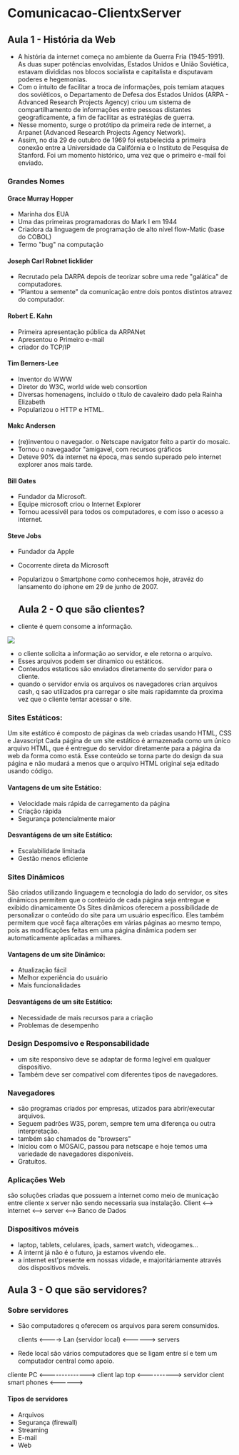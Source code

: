 # Comunicacao-ClientxServer
## Aula 1 - História da Web
- A história da internet começa no ambiente da Guerra Fria (1945-1991). As duas super potências envolvidas, Estados Unidos e União Soviética, estavam divididas nos blocos socialista e capitalista e disputavam poderes e hegemonias.
- Com o intuito de facilitar a troca de informações, pois temiam ataques dos soviéticos, o Departamento de Defesa dos Estados Unidos (ARPA - Advanced Research Projects Agency) criou um sistema de compartilhamento de informações entre pessoas distantes geograficamente, a fim de facilitar as estratégias de guerra.
- Nesse momento, surge o protótipo da primeira rede de internet, a Arpanet (Advanced Research Projects Agency Network).
- Assim, no dia 29 de outubro de 1969 foi estabelecida a primeira conexão entre a Universidade da Califórnia e o Instituto de Pesquisa de Stanford. Foi um momento histórico, uma vez que o primeiro e-mail foi enviado.

### Grandes Nomes 
#### Grace Murray Hopper
 - Marinha dos EUA
 - Uma das primeiras programadoras do Mark I em 1944
 - Criadora da linguagem de programação de alto nível flow-Matic (base do COBOL)
 - Termo "bug" na computação

#### Joseph Carl Robnet licklider
- Recrutado pela DARPA depois de teorizar sobre uma rede "galática" de computadores.
- "Plantou a semente" da comunicação entre dois pontos distintos atravez do computador.

#### Robert E. Kahn
- Primeira apresentação pública da ARPANet
- Apresentou o Primeiro e-mail
- criador do TCP/IP
  
#### Tim Berners-Lee
- Inventor do WWW
- Diretor do W3C, world wide web consortion
- Diversas homenagens, incluido o título de cavaleiro dado pela Rainha Elizabeth
- Popularizou o HTTP e HTML.

#### Makc Andersen
- (re)inventou o navegador. o Netscape navigator feito a partir do mosaic.
- Tornou o navegaador "amigavel, com recursos  gráficos
- Deteve 90% da internet na época, mas sendo superado pelo internet explorer anos mais tarde.

#### Bill Gates
- Fundador da Microsoft.
- Equipe microsoft criou o Internet Explorer
- Tornou acessivél para todos os computadores, e com isso o acesso a internet.  

#### Steve Jobs
- Fundador da Apple
- Cocorrente direta da Microsoft
- Popularizou o Smartphone como conhecemos hoje, atravéz do lansamento do iphone em 29 de junho de 2007.

  ## Aula 2 - O que são clientes?
- cliente é quem consome a informação.

[![](https://mermaid.ink/img/pako:eNqrVkrOT0lVslJSSC9KLMhQ8AmKyVMAAsfoD_Mn7VZIzslMzSspjlWw0dW1U3DR0Pgwv2eCgmdeSWpRXmqJpiZEsRNQ8bSl73f0E6ceoglTEqQJqMsVaFr_GoXg1KKy1KJYqA4opaSjlJtalJuYmQJ0cjVIMEapJCM1NzVGyQrITElNSyzNKYlRismrBSpNLC3JD67MS1ayKikqTdVRKi1ISSxJdclMBPo1V8kqLTGnGCiampJZkl_kCwkGcGjUAgDF7GAD?type=png)](https://mermaid.live/edit#pako:eNqrVkrOT0lVslJSSC9KLMhQ8AmKyVMAAsfoD_Mn7VZIzslMzSspjlWw0dW1U3DR0Pgwv2eCgmdeSWpRXmqJpiZEsRNQ8bSl73f0E6ceoglTEqQJqMsVaFr_GoXg1KKy1KJYqA4opaSjlJtalJuYmQJ0cjVIMEapJCM1NzVGyQrITElNSyzNKYlRismrBSpNLC3JD67MS1ayKikqTdVRKi1ISSxJdclMBPo1V8kqLTGnGCiampJZkl_kCwkGcGjUAgDF7GAD)

- o cliente solicita a informação ao servidor, e ele retorna o arquivo.
- Esses arquivos podem ser dinamico ou estáticos.
- Conteudos estaticos são enviados diretamente do servidor para o cliente.
- quando o servidor envia os arquivos os navegadores crian arquivos cash, q sao utilizados pra carregar o site mais rapidamnte da proxima vez que o cliente tentar acessar o site.

### Sites Estáticos:
Um site estático é composto de páginas da web criadas usando HTML, CSS e Javascript 
Cada página de um site estático é armazenada como um único arquivo HTML, que é entregue do servidor diretamente para a página da web da forma como está. Esse conteúdo se torna parte do design da sua página e não mudará a menos que o arquivo HTML original seja editado usando código.


#### Vantagens de um site Estático:
- Velocidade mais rápida de carregamento da página
- Criação rápida
- Segurança potencialmente maior

#### Desvantágens de um site Estático:
- Escalabilidade limitada
- Gestão menos eficiente

### Sites Dinâmicos
São criados utilizando linguagem e tecnologia do lado do servidor, os sites dinâmicos permitem que o conteúdo de cada página seja entregue e exibido dinamicamente
Os Sites dinâmicos oferecem a possibilidade de personalizar o conteúdo do site para um usuário específico. Eles também permitem que você faça alterações em várias páginas ao mesmo tempo, pois as modificações feitas em uma página dinâmica podem ser automaticamente aplicadas a milhares.

#### Vantagens de um site Dinâmico:
- Atualização fácil
- Melhor experiência do usuário
- Mais funcionalidades
  
#### Desvantágens de um site Estático:
- Necessidade de mais recursos para a criação
- Problemas de desempenho

### Design Despomsivo e Responsabilidade
- um site responsivo deve se adaptar de forma legivel em qualquer dispositivo.
- Também deve ser compativel com diferentes tipos de navegadores.
  
### Navegadores
- são programas criados por empresas, utizados para abrir/executar arquivos.
- Seguem padrões W3S, porem, sempre tem uma diferença ou outra interpretação.
- também são chamados de "browsers"
- Iniciou com o MOSAIC, passou para netscape e hoje temos uma variedade de navegadores disponíveis.
- Gratuítos.

### Aplicações Web
são soluções criadas que possuem a internet como meio de municação entre cliente x server não sendo necessaria sua instalação.
Client <--> internet <--> server <--> Banco de Dados

### Dispositivos móveis
- laptop, tablets, celulares, ipads, samert watch, videogames...
- A internt já não é o futuro, ja estamos vivendo ele.
- a internet est'presente em nossas vidade, e majoritáriamente através dos dispositivos móveis.

## Aula 3 - O que são servidores?
### Sobre servidores
- São computadores q oferecem os arquivos para serem consumidos.

  clients <----> Lan (servidor local) <------> servers

- Rede local são vários computadores que se ligam entre sí e tem um computador central como apoio.

cliente PC <-------------->
client lap top <----------> servidor
cient smart phones <------>

#### Tipos de servidores 
- Arquivos
- Segurança (firewall)
- Streaming
- E-mail
- Web
   

